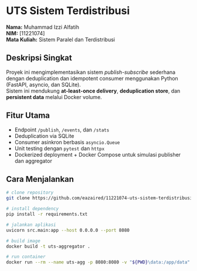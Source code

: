 # UTS Sistem Terdistribusi

**Nama:** Muhammad Izzi Alfatih  
**NIM:** [11221074]  
**Mata Kuliah:** Sistem Paralel dan Terdistribusi  

## Deskripsi Singkat
Proyek ini mengimplementasikan sistem *publish-subscribe* sederhana dengan deduplication dan idempotent consumer menggunakan Python (FastAPI, asyncio, dan SQLite).  
Sistem ini mendukung **at-least-once delivery**, **deduplication store**, dan **persistent data** melalui Docker volume.

## Fitur Utama
- Endpoint `/publish`, `/events`, dan `/stats`
- Deduplication via SQLite
- Consumer asinkron berbasis `asyncio.Queue`
- Unit testing dengan `pytest` dan `httpx`
- Dockerized deployment + Docker Compose untuk simulasi publisher dan aggregator

## Cara Menjalankan
```bash
# clone repository
git clone https://github.com/eazaired/11221074-uts-sistem-terdistribusi.git

# install dependency
pip install -r requirements.txt

# jalankan aplikasi
uvicorn src.main:app --host 0.0.0.0 --port 8080

# build image
docker build -t uts-aggregator .

# run container
docker run --rm --name uts-agg -p 8080:8080 -v "${PWD}\data:/app/data" uts-aggregator
